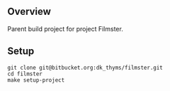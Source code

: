 ## Overview ##
Parent build project for project Filmster.

## Setup ##
    git clone git@bitbucket.org:dk_thyms/filmster.git
    cd filmster
    make setup-project
